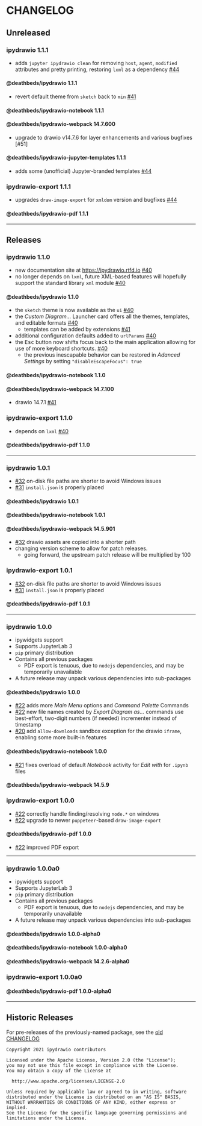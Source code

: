 # CHANGELOG

## Unreleased

### ipydrawio 1.1.1

- adds `jupyter ipydrawio clean` for removing `host`, `agent`, `modified`
  attributes and pretty printing, restoring `lxml` as a dependency [#44]

#### @deathbeds/ipydrawio 1.1.1

- revert default theme from `sketch` back to `min` [#41]

#### @deathbeds/ipydrawio-notebook 1.1.1

#### @deathbeds/ipydrawio-webpack 14.7.600

- upgrade to drawio v14.7.6 for layer enhancements and various bugfixes [#51]

#### @deathbeds/ipydrawio-jupyter-templates 1.1.1

- adds some (unofficial) Jupyter-branded templates [#44]

### ipydrawio-export 1.1.1

- upgrades `draw-image-export` for `xmldom` version and bugfixes [#44]

#### @deathbeds/ipydrawio-pdf 1.1.1

[#41]: https://github.com/deathbeds/ipydrawio/issues/41
[#44]: https://github.com/deathbeds/ipydrawio/issues/44

---

## Releases

### ipydrawio 1.1.0

- new documentation site at https://ipydrawio.rtfd.io [#40]
- no longer depends on `lxml`, future XML-based features will hopefully support
  the standard library `xml` module [#40]

#### @deathbeds/ipydrawio 1.1.0

- the `sketch` theme is now available as the `ui` [#40]
- the _Custom Diagram..._ Launcher card offers all the themes, templates, and
  editable formats [#40]
  - templates can be added by extensions [#41]
- additional configuration defaults added to `urlParams` [#40]
- the <kbd>Esc</kbd> button now shifts focus back to the main application
  allowing for use of more keyboard shortcuts. [#40]
  - the previous inescapable behavior can be restored in _Adanced Settings_ by
    setting `"disableEscapeFocus": true`

#### @deathbeds/ipydrawio-notebook 1.1.0

#### @deathbeds/ipydrawio-webpack 14.7.100

- drawio 14.7.1 [#41]

### ipydrawio-export 1.1.0

- depends on `lxml` [#40]

#### @deathbeds/ipydrawio-pdf 1.1.0

[#40]: https://github.com/deathbeds/ipydrawio/pull/40
[#41]: https://github.com/deathbeds/ipydrawio/pull/41

---

### ipydrawio 1.0.1

- [#32] on-disk file paths are shorter to avoid Windows issues
- [#31] `install.json` is properly placed

#### @deathbeds/ipydrawio 1.0.1

#### @deathbeds/ipydrawio-notebook 1.0.1

#### @deathbeds/ipydrawio-webpack 14.5.901

- [#32] drawio assets are copied into a shorter path
- changing version scheme to allow for patch releases.
  - going forward, the upstream patch release will be multiplied by 100

### ipydrawio-export 1.0.1

- [#32] on-disk file paths are shorter to avoid Windows issues
- [#31] `install.json` is properly placed

#### @deathbeds/ipydrawio-pdf 1.0.1

[#31]: https://github.com/deathbeds/ipydrawio/issues/31
[#32]: https://github.com/deathbeds/ipydrawio/issues/32

---

### ipydrawio 1.0.0

- ipywidgets support
- Supports JupyterLab 3
- `pip` primary distribution
- Contains all previous packages
  - PDF export is tenuous, due to `nodejs` dependencies, and may be temporarily
    unavailable
- A future release may unpack various dependencies into sub-packages

#### @deathbeds/ipydrawio 1.0.0

- [#22] adds more _Main Menu_ options and _Command Palette_ Commands
- [#22] new file names created by _Export Diagram as..._ commands use
  best-effort, two-digit numbers (if needed) incrementer instead of timestamp
- [#20] add `allow-downloads` sandbox exception for the drawio `iframe`,
  enabling some more built-in features

#### @deathbeds/ipydrawio-notebook 1.0.0

- [#21] fixes overload of default _Notebook_ activity for _Edit with_ for
  `.ipynb` files

#### @deathbeds/ipydrawio-webpack 14.5.9

### ipydrawio-export 1.0.0

- [#22] correctly handle finding/resolving `node.*` on windows
- [#22] upgrade to newer `puppeteer`-based `draw-image-export`

#### @deathbeds/ipydrawio-pdf 1.0.0

- [#22] improved PDF export

[#20]: https://github.com/deathbeds/ipydrawio/issues/20
[#21]: https://github.com/deathbeds/ipydrawio/issues/21
[#22]: https://github.com/deathbeds/ipydrawio/pull/22

---

### ipydrawio 1.0.0a0

- ipywidgets support
- Supports JupyterLab 3
- `pip` primary distribution
- Contains all previous packages
  - PDF export is tenuous, due to `nodejs` dependencies, and may be temporarily
    unavailable
- A future release may unpack various dependencies into sub-packages

#### @deathbeds/ipydrawio 1.0.0-alpha0

#### @deathbeds/ipydrawio-notebook 1.0.0-alpha0

#### @deathbeds/ipydrawio-webpack 14.2.6-alpha0

### ipydrawio-export 1.0.0a0

#### @deathbeds/ipydrawio-pdf 1.0.0-alpha0

---

## Historic Releases

For pre-releases of the previously-named package, see the [old CHANGELOG][]

[old changelog]:
  https://github.com/deathbeds/ipydrawio/tree/3a577ac/CHANGELOG.md

```
Copyright 2021 ipydrawio contributors

Licensed under the Apache License, Version 2.0 (the "License");
you may not use this file except in compliance with the License.
You may obtain a copy of the License at

  http://www.apache.org/licenses/LICENSE-2.0

Unless required by applicable law or agreed to in writing, software
distributed under the License is distributed on an "AS IS" BASIS,
WITHOUT WARRANTIES OR CONDITIONS OF ANY KIND, either express or implied.
See the License for the specific language governing permissions and
limitations under the License.
```

